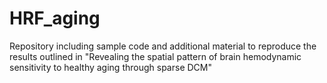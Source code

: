 # HRF_aging
Repository including sample code and additional material to reproduce the results outlined in "Revealing the spatial pattern of brain hemodynamic sensitivity to healthy aging through sparse DCM"
